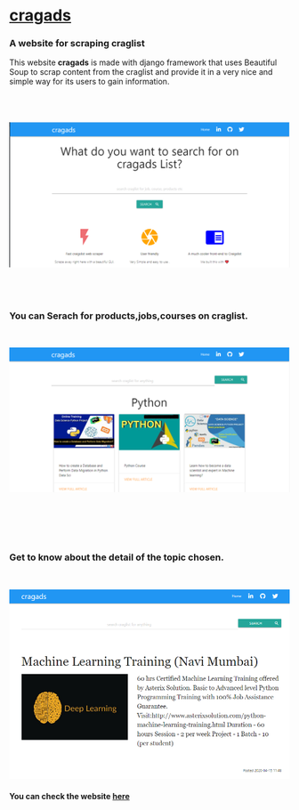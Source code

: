 # [cragads](https://stormy-shore-76327.herokuapp.com/)
### A website for scraping craglist  
This website **cragads** is made with django framework that uses Beautiful Soup to scrap content from the craglist and provide it in a very 
nice and simple way for its users to gain information.
<br/><br/><br/><br/>
  
![home page](https://github.com/Abhishekvaish/cragads/blob/master/media/home.PNG)
<br/><br/><br/><br/>

### You can Serach for products,jobs,courses on craglist.
<br/>

![python search](https://github.com/Abhishekvaish/cragads/blob/master/media/python_search.PNG)

<br/><br/><br/><br/>

### Get to know about the detail of the topic chosen.
<br/>

![deep_learning_search](https://github.com/Abhishekvaish/cragads/blob/master/media/deep_learning_detail.PNG)

#### You can check the website [here](https://stormy-shore-76327.herokuapp.com/)

